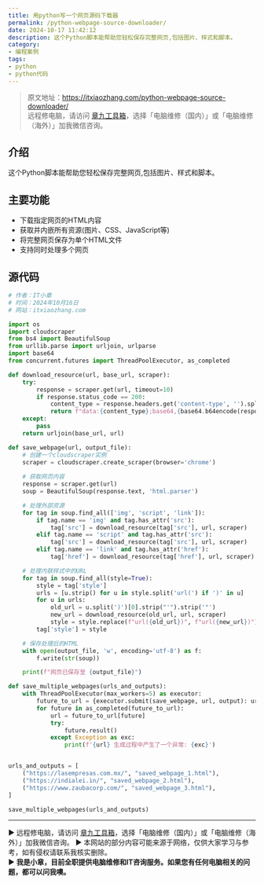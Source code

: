 ```yaml
---
title: 用python写一个网页源码下载器
permalink: /python-webpage-source-downloader/
date: 2024-10-17 11:42:12
description: 这个Python脚本能帮助您轻松保存完整网页,包括图片、样式和脚本。
category:
- 编程案例
tags:
- python
- python代码
---
```


> 原文地址：<https://itxiaozhang.com/python-webpage-source-downloader/>  
> 远程修电脑，请访问 [章九工具箱](https://zhang9.com/)，选择「电脑维修（国内）」或「电脑维修（海外）」加我微信咨询。 

## 介绍

这个Python脚本能帮助您轻松保存完整网页,包括图片、样式和脚本。

## 主要功能

- 下载指定网页的HTML内容
- 获取并内嵌所有资源(图片、CSS、JavaScript等)
- 将完整网页保存为单个HTML文件
- 支持同时处理多个网页

## 源代码

```python
# 作者：IT小章
# 时间：2024年10月16日
# 网站：itxiaozhang.com

import os
import cloudscraper
from bs4 import BeautifulSoup
from urllib.parse import urljoin, urlparse
import base64
from concurrent.futures import ThreadPoolExecutor, as_completed

def download_resource(url, base_url, scraper):
    try:
        response = scraper.get(url, timeout=10)
        if response.status_code == 200:
            content_type = response.headers.get('content-type', '').split(';')[0]
            return f"data:{content_type};base64,{base64.b64encode(response.content).decode('utf-8')}"
    except:
        pass
    return urljoin(base_url, url)

def save_webpage(url, output_file):
    # 创建一个cloudscraper实例
    scraper = cloudscraper.create_scraper(browser='chrome')
    
    # 获取网页内容
    response = scraper.get(url)
    soup = BeautifulSoup(response.text, 'html.parser')

    # 处理外部资源
    for tag in soup.find_all(['img', 'script', 'link']):
        if tag.name == 'img' and tag.has_attr('src'):
            tag['src'] = download_resource(tag['src'], url, scraper)
        elif tag.name == 'script' and tag.has_attr('src'):
            tag['src'] = download_resource(tag['src'], url, scraper)
        elif tag.name == 'link' and tag.has_attr('href'):
            tag['href'] = download_resource(tag['href'], url, scraper)

    # 处理内联样式中的URL
    for tag in soup.find_all(style=True):
        style = tag['style']
        urls = [u.strip() for u in style.split('url(') if ')' in u]
        for u in urls:
            old_url = u.split(')')[0].strip("'").strip('"')
            new_url = download_resource(old_url, url, scraper)
            style = style.replace(f"url({old_url})", f"url({new_url})")
        tag['style'] = style

    # 保存处理后的HTML
    with open(output_file, 'w', encoding='utf-8') as f:
        f.write(str(soup))

    print(f"网页已保存至 {output_file}")

def save_multiple_webpages(urls_and_outputs):
    with ThreadPoolExecutor(max_workers=5) as executor:
        future_to_url = {executor.submit(save_webpage, url, output): url for url, output in urls_and_outputs}
        for future in as_completed(future_to_url):
            url = future_to_url[future]
            try:
                future.result()
            except Exception as exc:
                print(f'{url} 生成过程中产生了一个异常: {exc}')


urls_and_outputs = [
    ("https://lasempresas.com.mx/", "saved_webpage_1.html"),
    ("https://indialei.in/", "saved_webpage_2.html"),
    ("https://www.zaubacorp.com/", "saved_webpage_3.html"),
]

save_multiple_webpages(urls_and_outputs)
```

---
▶ 远程修电脑，请访问 [章九工具箱](https://zhang9.com/)，选择「电脑维修（国内）」或「电脑维修（海外）」加我微信咨询。 
▶ 本网站的部分内容可能来源于网络，仅供大家学习与参考，如有侵权请联系我核实删除。  
▶ **我是小章，目前全职提供电脑维修和IT咨询服务。如果您有任何电脑相关的问题，都可以问我噢。**  
